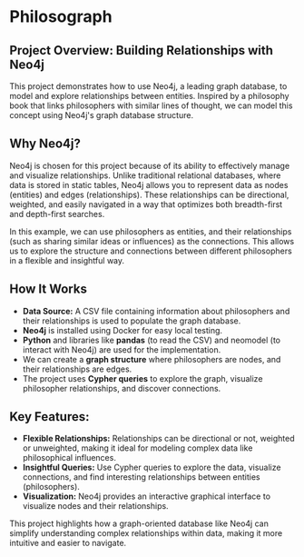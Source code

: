 # Philosograph

## Project Overview: Building Relationships with Neo4j
This project demonstrates how to use Neo4j, a leading graph database, to model and explore relationships between entities. Inspired by a philosophy book that links philosophers with similar lines of thought, we can model this concept using Neo4j's graph database structure.

## Why Neo4j?
Neo4j is chosen for this project because of its ability to effectively manage and visualize relationships. Unlike traditional relational databases, where data is stored in static tables, Neo4j allows you to represent data as nodes (entities) and edges (relationships). These relationships can be directional, weighted, and easily navigated in a way that optimizes both breadth-first and depth-first searches.

In this example, we can use philosophers as entities, and their relationships (such as sharing similar ideas or influences) as the connections. This allows us to explore the structure and connections between different philosophers in a flexible and insightful way.

## How It Works
- **Data Source:** A CSV file containing information about philosophers and their relationships is used to populate the graph database.
- **Neo4j** is installed using Docker for easy local testing.
- **Python** and libraries like **pandas** (to read the CSV) and neomodel (to interact with Neo4j) are used for the implementation.
- We can create a **graph structure** where philosophers are nodes, and their relationships are edges.
- The project uses **Cypher queries** to explore the graph, visualize philosopher relationships, and discover connections.

## Key Features:
- **Flexible Relationships:** Relationships can be directional or not, weighted or unweighted, making it ideal for modeling complex data like philosophical influences.
- **Insightful Queries:** Use Cypher queries to explore the data, visualize connections, and find interesting relationships between entities (philosophers).
- **Visualization:** Neo4j provides an interactive graphical interface to visualize nodes and their relationships.

This project highlights how a graph-oriented database like Neo4j can simplify understanding complex relationships within data, making it more intuitive and easier to navigate.
